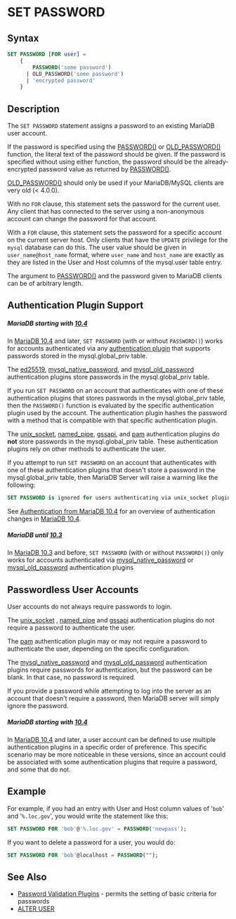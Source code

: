 # SET PASSWORD

## Syntax

```sql
SET PASSWORD [FOR user] =
    {
        PASSWORD('some password')
      | OLD_PASSWORD('some password')
      | 'encrypted password'
    }
```

## Description

The `SET PASSWORD` statement assigns a password to an existing MariaDB user
account.

If the password is specified using the [PASSWORD()](/built-in-functions/secondary-functions/encryption-hashing-and-compression-functions/password) or [OLD_PASSWORD()](/built-in-functions/secondary-functions/encryption-hashing-and-compression-functions/old_password)
function, the literal text of the password should be given. If the
password is specified without using either function, the password
should be the already-encrypted password value as returned by
[PASSWORD()](/built-in-functions/secondary-functions/encryption-hashing-and-compression-functions/password).

[OLD_PASSWORD()](/built-in-functions/secondary-functions/encryption-hashing-and-compression-functions/old_password) should only be used if your MariaDB/MySQL clients are very old (&lt; 4.0.0).

With no `FOR` clause, this statement sets the password for the current
user. Any client that has connected to the server using a non-anonymous
account can change the password for that account.

With a `FOR` clause, this statement sets the password for a specific
account on the current server host. Only clients that have the `UPDATE`
privilege for the `mysql` database can do this. The user value should be
given in <code class="fixed" style="white-space:pre-wrap">user_name@host_name</code> format, where `user_name` and `host_name` are
exactly as they are listed in the User and Host columns of the
<a undefined>mysql.user</a> table entry.

The argument to [PASSWORD()](/built-in-functions/secondary-functions/encryption-hashing-and-compression-functions/password) and the password given to MariaDB clients can be of arbitrary length.

## Authentication Plugin Support

##### MariaDB starting with [10.4](/kb/en/what-is-mariadb-104/)

In [MariaDB 10.4](/kb/en/what-is-mariadb-104/) and later, `SET PASSWORD` (with or without `PASSWORD()`) works for accounts authenticated via any [authentication plugin](/columns-storage-engines-and-plugins/plugins/authentication-plugins) that supports passwords stored in the <a undefined>mysql.global_priv</a> table.

The [ed25519](/columns-storage-engines-and-plugins/plugins/authentication-plugins/authentication-plugin-ed25519), [mysql_native_password](/columns-storage-engines-and-plugins/plugins/authentication-plugins/authentication-plugin-mysql_native_password), and [mysql_old_password](/columns-storage-engines-and-plugins/plugins/authentication-plugins/authentication-plugin-mysql_old_password) authentication plugins store passwords in the <a undefined>mysql.global_priv</a> table.

If you run `SET PASSWORD` on an account that authenticates with one of these authentication plugins that stores passwords in the <a undefined>mysql.global_priv</a> table, then the `PASSWORD()` function is evaluated by the specific authentication plugin used by the account. The authentication plugin hashes the password with a method that is compatible with that specific authentication plugin.

The [unix_socket](/columns-storage-engines-and-plugins/plugins/authentication-plugins/authentication-plugin-unix-socket), [named_pipe](/columns-storage-engines-and-plugins/plugins/authentication-plugins/authentication-plugin-named-pipe), [gssapi](/columns-storage-engines-and-plugins/plugins/authentication-plugins/authentication-plugin-gssapi), and [pam](/columns-storage-engines-and-plugins/plugins/authentication-plugins/authentication-with-pluggable-authentication-modules-pam/authentication-plugin-pam) authentication plugins do <strong>not</strong> store passwords in the <a undefined>mysql.global_priv</a> table. These authentication plugins rely on other methods to authenticate the user.

If you attempt to run `SET PASSWORD` on an account that authenticates with one of these authentication plugins that doesn't store a password in the <a undefined>mysql.global_priv</a> table, then MariaDB Server will raise a warning like the following:

```sql
SET PASSWORD is ignored for users authenticating via unix_socket plugin
```

See [Authentication from MariaDB 10.4](/mariadb-administration/user-server-security/user-account-management/authentication-from-mariadb-104) for an overview of authentication changes in [MariaDB 10.4](/kb/en/what-is-mariadb-104/).

##### MariaDB until [10.3](/kb/en/what-is-mariadb-103/)

In [MariaDB 10.3](/kb/en/what-is-mariadb-103/) and before, `SET PASSWORD` (with or without `PASSWORD()`) only works for accounts authenticated via [mysql_native_password](/columns-storage-engines-and-plugins/plugins/authentication-plugins/authentication-plugin-mysql_native_password) or [mysql_old_password](/columns-storage-engines-and-plugins/plugins/authentication-plugins/authentication-plugin-mysql_old_password) authentication plugins

## Passwordless User Accounts

User accounts do not always require passwords to login.

The [unix_socket](/columns-storage-engines-and-plugins/plugins/authentication-plugins/authentication-plugin-unix-socket) ,  [named_pipe](/columns-storage-engines-and-plugins/plugins/authentication-plugins/authentication-plugin-named-pipe) and [gssapi](/columns-storage-engines-and-plugins/plugins/authentication-plugins/authentication-plugin-gssapi) authentication plugins do not require a password to authenticate the user.

The [pam](/columns-storage-engines-and-plugins/plugins/authentication-plugins/authentication-with-pluggable-authentication-modules-pam/authentication-plugin-pam) authentication plugin may or may not require a password to authenticate the user, depending on the specific configuration.

The [mysql_native_password](/columns-storage-engines-and-plugins/plugins/authentication-plugins/authentication-plugin-mysql_native_password) and [mysql_old_password](/columns-storage-engines-and-plugins/plugins/authentication-plugins/authentication-plugin-mysql_old_password) authentication plugins require passwords for authentication, but the password can be blank. In that case, no password is required.

If you provide a password while attempting to log into the server as an account that doesn't require a password, then MariaDB server will simply ignore the password.

##### MariaDB starting with [10.4](/kb/en/what-is-mariadb-104/)

In [MariaDB 10.4](/kb/en/what-is-mariadb-104/) and later, a user account can be defined to use multiple authentication plugins in a specific order of preference. This specific scenario may be more noticeable in these versions, since an account could be associated with some authentication plugins that require a password, and some that do not.

## Example

For example, if you had an entry with User and
Host column values of '<code class="fixed" style="white-space:pre-wrap">bob</code>' and 
'<code class="fixed" style="white-space:pre-wrap">%.loc.gov</code>', you would write the
statement like this:

```sql
SET PASSWORD FOR 'bob'@'%.loc.gov' = PASSWORD('newpass');
```

If you want to delete a password for a user, you would do:

```sql
SET PASSWORD FOR 'bob'@localhost = PASSWORD("");
```

## See Also

- [Password Validation Plugins](/columns-storage-engines-and-plugins/plugins/password-validation-plugins) - permits the setting of basic criteria for passwords
- [ALTER USER](/sql-statements-structure/sql-statements/account-management-sql-commands/alter-user)